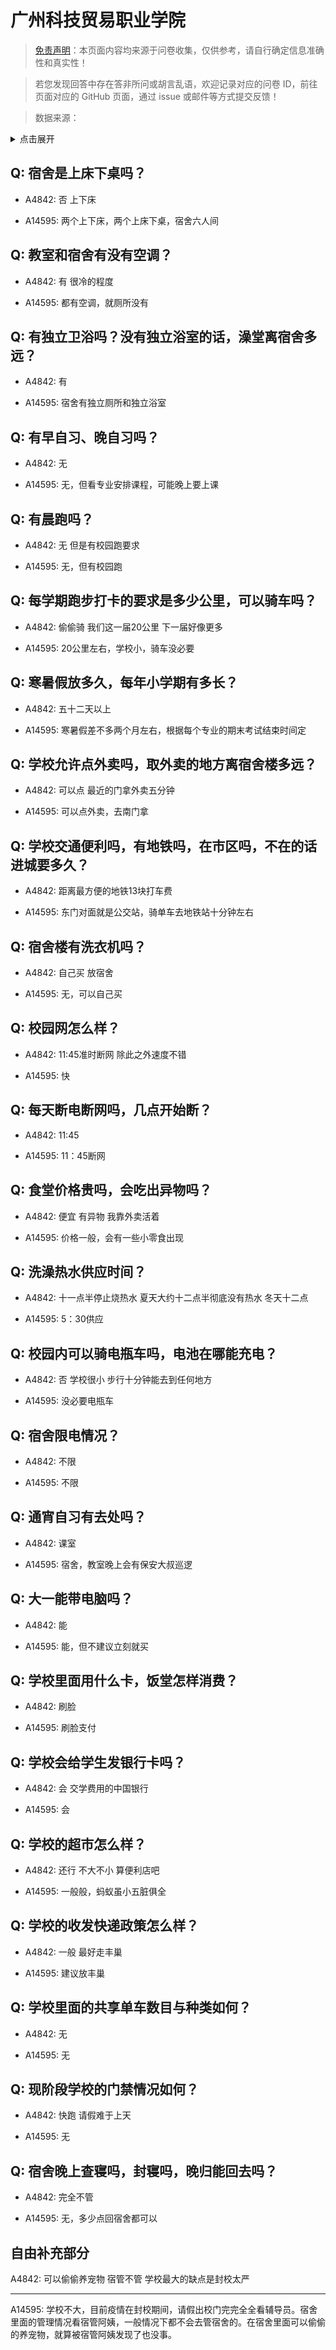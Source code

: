 # 广州科技贸易职业学院

> [免责声明](https://colleges.chat/#_3)：本页面内容均来源于问卷收集，仅供参考，请自行确定信息准确性和真实性！

> 若您发现回答中存在答非所问或胡言乱语，欢迎记录对应的问卷 ID，前往页面对应的 GitHub 页面，通过 issue 或邮件等方式提交反馈！

> 数据来源：

<details><summary>点击展开</summary>
<ul>
<li>A4842: 2824554148@qq.com (2022 年 06 月)</li>
<li>A14595: 匿名 (2022 年 07 月)</li>
</ul>
</details>

## Q: 宿舍是上床下桌吗？

- A4842: 否 上下床

- A14595: 两个上下床，两个上床下桌，宿舍六人间

## Q: 教室和宿舍有没有空调？

- A4842: 有 很冷的程度

- A14595: 都有空调，就厕所没有

## Q: 有独立卫浴吗？没有独立浴室的话，澡堂离宿舍多远？

- A4842: 有

- A14595: 宿舍有独立厕所和独立浴室

## Q: 有早自习、晚自习吗？

- A4842: 无

- A14595: 无，但看专业安排课程，可能晚上要上课

## Q: 有晨跑吗？

- A4842: 无 但是有校园跑要求

- A14595: 无，但有校园跑

## Q: 每学期跑步打卡的要求是多少公里，可以骑车吗？

- A4842: 偷偷骑 我们这一届20公里 下一届好像更多

- A14595: 20公里左右，学校小，骑车没必要

## Q: 寒暑假放多久，每年小学期有多长？

- A4842: 五十二天以上

- A14595: 寒暑假差不多两个月左右，根据每个专业的期末考试结束时间定

## Q: 学校允许点外卖吗，取外卖的地方离宿舍楼多远？

- A4842: 可以点 最近的门拿外卖五分钟

- A14595: 可以点外卖，去南门拿

## Q: 学校交通便利吗，有地铁吗，在市区吗，不在的话进城要多久？

- A4842: 距离最方便的地铁13块打车费

- A14595: 东门对面就是公交站，骑单车去地铁站十分钟左右

## Q: 宿舍楼有洗衣机吗？

- A4842: 自己买 放宿舍

- A14595: 无，可以自己买

## Q: 校园网怎么样？

- A4842: 11:45准时断网 除此之外速度不错

- A14595: 快

## Q: 每天断电断网吗，几点开始断？

- A4842: 11:45

- A14595: 11：45断网

## Q: 食堂价格贵吗，会吃出异物吗？

- A4842: 便宜 有异物 我靠外卖活着

- A14595: 价格一般，会有一些小零食出现

## Q: 洗澡热水供应时间？

- A4842: 十一点半停止烧热水 夏天大约十二点半彻底没有热水 冬天十二点

- A14595: 5：30供应

## Q: 校园内可以骑电瓶车吗，电池在哪能充电？

- A4842: 否 学校很小 步行十分钟能去到任何地方

- A14595: 没必要电瓶车

## Q: 宿舍限电情况？

- A4842: 不限

- A14595: 不限

## Q: 通宵自习有去处吗？

- A4842: 课室

- A14595: 宿舍，教室晚上会有保安大叔巡逻

## Q: 大一能带电脑吗？

- A4842: 能

- A14595: 能，但不建议立刻就买

## Q: 学校里面用什么卡，饭堂怎样消费？

- A4842: 刷脸

- A14595: 刷脸支付

## Q: 学校会给学生发银行卡吗？

- A4842: 会 交学费用的中国银行

- A14595: 会

## Q: 学校的超市怎么样？

- A4842: 还行 不大不小 算便利店吧

- A14595: 一般般，蚂蚁虽小五脏俱全

## Q: 学校的收发快递政策怎么样？

- A4842: 一般 最好走丰巢

- A14595: 建议放丰巢

## Q: 学校里面的共享单车数目与种类如何？

- A4842: 无

- A14595: 无

## Q: 现阶段学校的门禁情况如何？

- A4842: 快跑 请假难于上天

- A14595: 无

## Q: 宿舍晚上查寝吗，封寝吗，晚归能回去吗？

- A4842: 完全不管

- A14595: 无，多少点回宿舍都可以

## 自由补充部分

A4842: 可以偷偷养宠物 宿管不管 学校最大的缺点是封校太严

***

A14595: 学校不大，目前疫情在封校期间，请假出校门完完全全看辅导员。宿舍里面的管理情况看宿管阿姨，一般情况下都不会去管宿舍的。在宿舍里面可以偷偷的养宠物，就算被宿管阿姨发现了也没事。